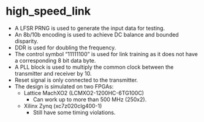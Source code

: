 # high_speed_link

- A LFSR PRNG is used to generate the input data for testing.
- An 8b/10b encoding is used to achieve DC balance and bounded disparity.
- DDR is used for doubling the frequency.
- The control symbol “11111100” is used for link training as it does not have a corresponding 8 bit data byte.
- A PLL block is used to multiply the common clock between the transmitter and receiver by 10.
- Reset signal is only connected to the transmitter.
- The design is simulated on two FPGAs:
  - Lattice MachXO2 (LCMXO2-1200HC-6TG100C)
    - Can work up to more than 500 MHz (250x2).
  - Xilinx Zynq (xc7z020clg400-1)
    - Still have some timing violations.
